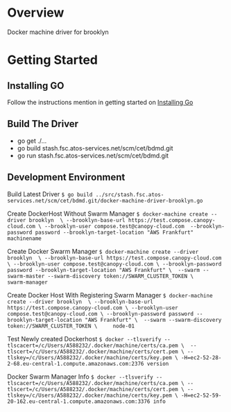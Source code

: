 Overview
========

Docker machine driver for brooklyn

Getting Started
===============

Installing GO
-------------

Follow the instructions mention in getting started on [Installing Go](https://golang.org/doc/)


Build The Driver
----------------
- go get ./...
- go build stash.fsc.atos-services.net/scm/cet/bdmd.git
- go run stash.fsc.atos-services.net/scm/cet/bdmd.git

Development Environment
-----------------------

Build Latest Driver
`$ go build ../src/stash.fsc.atos-services.net/scm/cet/bdmd.git/docker-machine-driver-brooklyn.go`

Create DockerHost Without Swarm Manager
`$ docker-machine create --driver brooklyn  \
    --brooklyn-base-url https://test.compose.canopy-cloud.com \
    --brooklyn-user compose.test@canopy-cloud.com 
    --brooklyn-password password --brooklyn-target-location "AWS Frankfurt" machinename`
    
Create Docker Swarm Manager
`$ docker-machine create --driver brooklyn  \
    --brooklyn-base-url https://test.compose.canopy-cloud.com \
    --brooklyn-user compose.test@canopy-cloud.com \
    --brooklyn-password password --brooklyn-target-location "AWS Frankfurt" \ 
    --swarm --swarm-master --swarm-discovery token://SWARM_CLUSTER_TOKEN \    
    swarm-manager`
    
Create Docker Host With Registering Swarm Manager
`$ docker-machine create --driver brooklyn  \
    --brooklyn-base-url https://test.compose.canopy-cloud.com \
    --brooklyn-user compose.test@canopy-cloud.com \
    --brooklyn-password password --brooklyn-target-location "AWS Frankfurt" \ 
    --swarm --swarm-discovery token://SWARM_CLUSTER_TOKEN \    
    node-01`    
    

Test Newly created Dockerhost
`$ docker --tlsverify --tlscacert=/c/Users/A588232/.docker/machine/certs/ca.pem \ 
    --tlscert=/c/Users/A588232/.docker/machine/certs/cert.pem \
    --tlskey=/c/Users/A588232/.docker/machine/certs/key.pem \
    -H=ec2-52-28-2-68.eu-central-1.compute.amazonaws.com:2376 version`
    
Docker Swarm Manager Info
`$ docker --tlsverify --tlscacert=/c/Users/A588232/.docker/machine/certs/ca.pem \
    --tlscert=/c/Users/A588232/.docker/machine/certs/cert.pem \
    --tlskey=/c/Users/A588232/.docker/machine/certs/key.pem \
    -H=ec2-52-59-20-162.eu-central-1.compute.amazonaws.com:3376 info`    
    